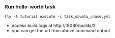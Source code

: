 ### Run hello-world task

```shell
fly -t tutorial execute -c task_ubuntu_uname.yml
```

* access build logs at http://<ip-addr>:8080/builds/2
* you can get the url from above command output


